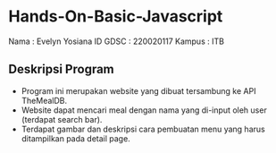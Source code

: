 # Hands-On-Basic-Javascript
Nama    : Evelyn Yosiana 
ID GDSC : 220020117
Kampus  : ITB

## Deskripsi Program 
- Program ini merupakan website yang dibuat tersambung ke API TheMealDB.
- Website dapat mencari meal dengan nama yang di-input oleh user (terdapat search bar).
- Terdapat gambar dan deskripsi cara pembuatan menu yang harus ditampilkan pada detail page. 
